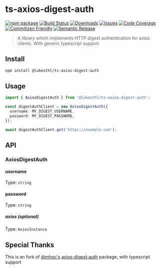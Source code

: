 # ts-axios-digest-auth

[![npm package][npm-img]][npm-url]
[![Build Status][build-img]][build-url]
[![Downloads][downloads-img]][downloads-url]
[![Issues][issues-img]][issues-url]
[![Code Coverage][codecov-img]][codecov-url]
[![Commitizen Friendly][commitizen-img]][commitizen-url]
[![Semantic Release][semantic-release-img]][semantic-release-url]

> A library which implements HTTP digest authentication for axios clients. With generic typescript support

## Install

```bash
npm install @lukesthl/ts-axios-digest-auth
```

## Usage

```ts
import { AxiosDigestAuth } from '@lukesthl/ts-axios-digest-auth';

const digestAuthClient = new AxiosDigestAuth({
  username: MY_DIGEST_USERNAME,
  password: MY_DIGEST_PASSWORD,
});

await digestAuthClient.get('https://example.com');
```

## API

### AxiosDigestAuth

#### username

Type: `string`

#### password

Type: `string`

##### axios (optional)

Type: `AxiosInstance`

## Special Thanks

This is an fork of [@mhoc's](https://github.com/mhoc) [axios-digest-auth](https://github.com/mhoc/axios-digest-auth) package, with typescript support

[build-img]: https://github.com/lukesthl/ts-axios-digest-auth/actions/workflows/release.yml/badge.svg
[build-url]: https://github.com/lukesthl/ts-axios-digest-auth/actions/workflows/release.yml
[downloads-img]: https://img.shields.io/npm/dt/ts-axios-digest-auth
[downloads-url]: https://www.npmtrends.com/ts-axios-digest-auth
[npm-img]: https://img.shields.io/npm/v/ts-axios-digest-auth
[npm-url]: https://www.npmjs.com/package/ts-axios-digest-auth
[issues-img]: https://img.shields.io/github/issues/lukesthl/ts-axios-digest-auth
[issues-url]: https://github.com/lukesthl/ts-axios-digest-auth/issues
[codecov-img]: https://codecov.io/gh/lukesthl/ts-axios-digest-auth/branch/main/graph/badge.svg
[codecov-url]: https://codecov.io/gh/lukesthl/ts-axios-digest-auth
[semantic-release-img]: https://img.shields.io/badge/%20%20%F0%9F%93%A6%F0%9F%9A%80-semantic--release-e10079.svg
[semantic-release-url]: https://github.com/semantic-release/semantic-release
[commitizen-img]: https://img.shields.io/badge/commitizen-friendly-brightgreen.svg
[commitizen-url]: http://commitizen.github.io/cz-cli/
